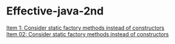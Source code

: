 # Effective-java-2nd

[Item 1: Consider static factory methods instead of constructors](https://github.com/bactoria/Effective-java-2nd/tree/master/src/Item01)  
[Item 02: Consider static factory methods instead of constructors](https://github.com/bactoria/Effective-Java-2nd/tree/master/Item02)
